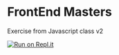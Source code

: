 # FrontEnd Masters

Exercise from Javascript class v2

[![Run on Repl.it](https://repl.it/badge/github/nedu-m/frontendmasters)](https://repl.it/github/nedu-m/frontendmasters)
